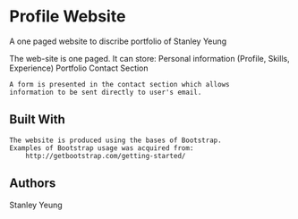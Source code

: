 # Profile Website

A one paged website to discribe portfolio of Stanley Yeung

The web-site is one paged.
    It can store:
        Personal information (Profile, Skills, Experience)
        Portfolio
        Contact Section

    A form is presented in the contact section which allows
    information to be sent directly to user's email.

## Built With

    The website is produced using the bases of Bootstrap.
    Examples of Bootstrap usage was acquired from:
        http://getbootstrap.com/getting-started/

## Authors

Stanley Yeung

##
